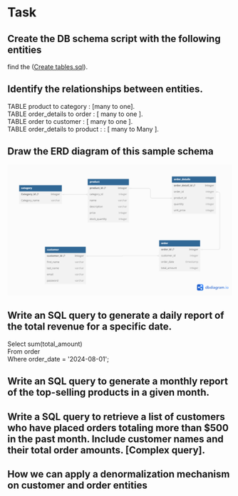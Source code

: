 # Task

## Create the DB schema script with the following entities
 find the ([Create tables.sql](https://github.com/mahmoudelhussain/session_3/blob/ba1dad2a92273983a5572cc13edb1fffcee975d7/Create%20tables.sql)).
 
## Identify the relationships between entities.  
  
TABLE product to category : [many to one].  
TABLE order_details to  order : [ many to one ].  
TABLE order to customer  : [ many to one ].  
TABLE order_details to  product :  : [ many to Many ].  
  
  
## Draw the ERD diagram of this sample schema
![ERD](https://github.com/mahmoudelhussain/session_3/blob/a8ee74a5c3ba73fe06f46c9b81070bc2c5059204/ERD.png)
  
## Write an SQL query to generate a daily report of the total revenue for a specific date.  
Select sum(total_amount)  
From order  
Where order_date = '2024-08-01';  
  
## Write an SQL query to generate a monthly report of the top-selling products in a given month.
  
## Write a SQL query to retrieve a list of customers who have placed orders totaling more than $500 in the past month. Include customer names and their total order amounts. [Complex query].  
  
## How we can apply a denormalization mechanism on customer and order entities  
  
